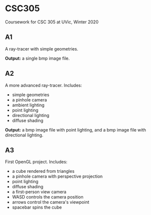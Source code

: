 # CSC305
Coursework for CSC 305 at UVic, Winter 2020

## A1
A ray-tracer with simple geometries.

**Output:** a single bmp image file.

## A2
A more advanced ray-tracer. Includes:
- simple geometries
- a pinhole camera
- ambient lighting
- point lighting
- directional lighting
- diffuse shading

**Output:** a bmp image file with point lighting, and a bmp image file with directional lighting.

## A3
First OpenGL project. Includes:
- a cube rendered from triangles
- a pinhole camera with perspective projection
- point lighting
- diffuse shading
- a first-person view camera
 - WASD controls the camera position
 - arrows control the camera's viewpoint
 - spacebar spins the cube

